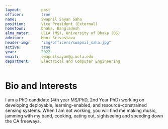 ```yaml
---
layout:     	post
officer: 		true
name:      		Swapnil Sayan Saha
position: 		Vice President (External)
hometown:		Dhaka, Bangladesh
alma_mater: 	UCLA (MS), University of Dhaka (BS)
advisor: 		Mani Srivastava
header-img: 	"img/officers/swapnil_saha.jpg"
active: 		true
year:  			2022
email: 			swapnilsayan@g.ucla.edu
department: 	Electrical and Computer Engineering
---
```


# Bio and Interests
I am a PhD candidate (4th year MS/PhD, 2nd Year PhD) working on developing deployable, learning-enabled, and resource-constrained sensing systems. When I am not working, you will find me making music, jamming with my band, cooking, eating out, sightseeing and speeding down the CA freeways.
